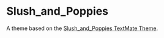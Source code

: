 # Slush_and_Poppies

A theme based on the [Slush_and_Poppies TextMate Theme](http://colorsublime.com/theme/Slush_and_Poppies).
